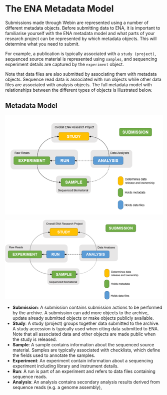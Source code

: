# The ENA Metadata Model

Submissions made through Webin are represented using a number of different metadata objects. 
Before submitting data to ENA, it is important to familiarise yourself with the ENA metadata model 
and what parts of your research project can be represented by which metadata objects. This will determine 
what you need to submit.

For example, a publication is typically associated with a `study (project)`, sequenced
source material is represented using `samples`, and sequencing experiment details
are captured by the `experiment` object.

Note that data files are also submitted by
associating them with metadata objects. Sequence read data is associated with run
objects while other data files are associated with analysis objects. The full
metadata model with relationships between the different types of objects is illustrated below.

## Metadata Model

![Webin medata model](../images/metadata_model_whole.png)

![Webin medata model](../images/metadata_model_whole_no_bg.png)

- **Submission**: A submission contains submission actions to be performed by the archive. A submission can add more objects to the
archive, update already submitted objects or make objects publicly available.
- **Study**: A study (project) groups together data submitted to the archive. A study accession is typically used
when citing data submitted to ENA. Note that all associated data and other objects are made public when the study is released.
- **Sample**: A sample contains information about the sequenced source material. Samples are typically associated with
checklists, which define the fields used to annotate the samples.
- **Experiment**: An experiment contain information about a sequencing experiment including library and
instrument details.
- **Run**: A run is part of an experiment and refers to data files containing sequence reads.
- **Analysis**: An analysis contains secondary analysis results derived from sequence reads (e.g. a genome assembly),